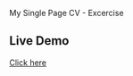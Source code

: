 My Single Page CV - Excercise
## Live Demo
[Click here](https://indrasetiawn.github.io/singlePage/)

